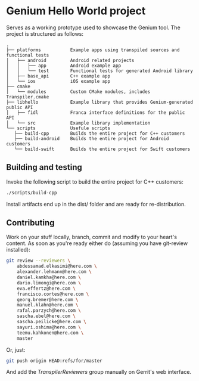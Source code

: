 # Genium Hello World project
Serves as a working prototype used to showcase the Genium tool.
The project is structured as follows:

    .
    ├── platforms           Example apps using transpiled sources and functional tests
    │   ├── android         Android related projects
    │   │   ├── app         Android example app
    │   │   └── test        Functional tests for generated Android library
    │   ├── base_api        C++ example app
    │   └── ios             iOS example app
    ├── cmake
    │   └── modules         Custom CMake modules, includes Transpiler.cmake
    ├── libhello            Example library that provides Genium-generated public API
    │   ├── fidl            Franca interface definitions for the public API
    │   └── src             Example library implementation
    └── scripts             Usefule scripts
       ├── build-cpp        Builds the entire project for C++ customers
       ├── build-android    Builds the entire project for Android customers
       └── build-swift      Builds the entire project for Swift customers


## Building and testing
Invoke the following script to build the entire project for C++ customers:

```bash
./scripts/build-cpp
```

Install artifacts end up in the dist/ folder and are ready for re-distribution.

## Contributing
Work on your stuff locally, branch, commit and modify to your heart's content.
As soon as you're ready either do (assuming you have git-review installed):

```bash
git review --reviewers \
    abdessamad.elkasimi@here.com \
    alexander.lehmann@here.com \
    daniel.kamkha@here.com \
    dario.limongi@here.com \
    eva.effertz@here.com \
    francisco.cortes@here.com \
    georg.bremer@here.com \
    manuel.klahn@here.com \
    rafal.parzych@here.com \
    sascha.ebel@here.com \
    sascha.peilicke@here.com \
    sayuri.oshima@here.com \
    teemu.kahkonen@here.com \
    master
```

Or, just:

```bash
git push origin HEAD:refs/for/master
```

And add the *TranspilerReviewers* group manually on Gerrit's web interface.
